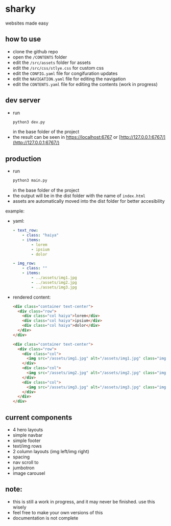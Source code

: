 # sharky
websites made easy

## how to use

- clone the github repo
- open the `/CONTENTS` folder
- edit the `/src/assets` folder for assets
- edit the `/src/css/stlye.css` for custom css
- edit the `CONFIG.yaml` file for congifuration updates
- edit the `NAVIGATION.yaml` file for editing the navigation
- edit the `CONTENTS.yaml` file for editing the contents (work in progress)

## dev server

- run
  ```bash
  python3 dev.py
  ```
  in the base folder of the project
- the result can be seen in [https://localhost:6767](https://localhost:6767) or [http://127.0.0.1:6767/](http://127.0.0.1:6767/)

## production

- run
  ```bash
  python3 main.py
  ```
  in the base folder of the project
- the output will be in the dist folder with the name of `index.html`
- assets are automatically moved into the dist folder for better accesibility

example:

- yaml:

  ```yaml
  - text_row:
      - class: "haiya"
      - items:
          - lorem
          - ipsium
          - dolor

  - img_row:
      - class: ""
      - items:
          - ../assets/img1.jpg
          - ../assets/img2.jpg
          - ../assets/img3.jpg
  ```

- rendered content:

  ```html
  <div class="container text-center">
    <div class="row">
      <div class="col haiya">lorem</div>
      <div class="col haiya">ipsium</div>
      <div class="col haiya">dolor</div>
    </div>
  </div>

  <div class="container text-center">
    <div class="row">
      <div class="col">
        <img src="/assets/img1.jpg" alt="/assets/img1.jpg" class="img-fluid" />
      </div>
      <div class="col">
        <img src="/assets/img2.jpg" alt="/assets/img2.jpg" class="img-fluid" />
      </div>
      <div class="col">
        <img src="/assets/img3.jpg" alt="/assets/img3.jpg" class="img-fluid" />
      </div>
    </div>
  </div>
  ```

## current components

- 4 hero layouts
- simple navbar
- simple footer
- text/img rows
- 2 column layouts (img left/img right)
- spacing
- nav scroll to
- jumbotron
- image carousel

## note:

- this is still a work in progress, and it may never be finished. use this wisely
- feel free to make your own versions of this
- documentation is not complete
